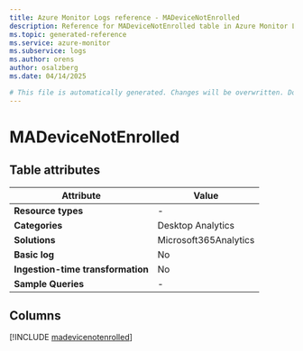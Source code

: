 ```yaml
---
title: Azure Monitor Logs reference - MADeviceNotEnrolled
description: Reference for MADeviceNotEnrolled table in Azure Monitor Logs.
ms.topic: generated-reference
ms.service: azure-monitor
ms.subservice: logs
ms.author: orens
author: osalzberg
ms.date: 04/14/2025

# This file is automatically generated. Changes will be overwritten. Do not change this file directly.
---
```


# MADeviceNotEnrolled




## Table attributes

|Attribute|Value|
|---|---|
|**Resource types**|-|
|**Categories**|Desktop Analytics|
|**Solutions**| Microsoft365Analytics|
|**Basic log**|No|
|**Ingestion-time transformation**|No|
|**Sample Queries**|-|



## Columns
  
[!INCLUDE [madevicenotenrolled](~/reusable-content/ce-skilling/azure/includes/azure-monitor/reference/tables/madevicenotenrolled-include.md)]
